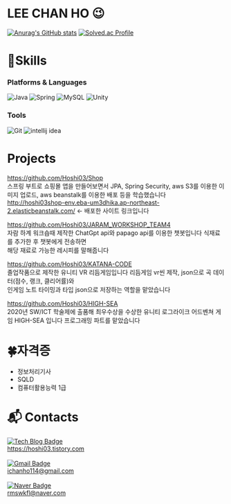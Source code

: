 # LEE CHAN HO 😉

[![Anurag's GitHub stats](https://github-readme-stats.vercel.app/api?username=Hoshi03)](https://github.com/anuraghazra/github-readme-stats)
[![Solved.ac Profile](http://mazassumnida.wtf/api/v2/generate_badge?boj=didqocn114)](https://solved.ac/didqocn114/)
# 💪Skills
### Platforms & Languages
![Java](https://img.shields.io/badge/Java-007396.svg?&style=for-the-badge&logo=Java&logoColor=white)
![Spring](https://img.shields.io/badge/Spring-6DB33F.svg?&style=for-the-badge&logo=Spring&logoColor=white)
![MySQL](https://img.shields.io/badge/MySQL-4479A1.svg?&style=for-the-badge&logo=MySQL&logoColor=white)
![Unity](https://img.shields.io/badge/-Unity-%23444444?&style=for-the-badge&logo=Unity&logoColor=white)
### Tools
![Git](https://img.shields.io/badge/Git-F05032.svg?&style=for-the-badge&logo=Git&logoColor=white)
![intellij idea](https://img.shields.io/badge/intellij%20idea-000000.svg?&style=for-the-badge&logo=intellij%20idea&logoColor=white)


# Projects
https://github.com/Hoshi03/Shop<br>
스프링 부트로 쇼핑몰 앱을 만들어보면서 JPA, Spring Security, aws S3를 이용한 이미지 업로드, aws beanstalk를 이용한 배포 등을 학습했습니다<br>
http://hoshi03shop-env.eba-um3dhika.ap-northeast-2.elasticbeanstalk.com/ <- 배포한 사이트 링크입니다

https://github.com/Hoshi03/JARAM_WORKSHOP_TEAM4<br>
자람 하계 워크숍때 제작한 ChatGpt api와 papago api를 이용한 챗봇입니다
식재료를 추가한 후 챗봇에게 전송하면<br>해당 재료로 가능한 레시피를 말해줍니다

https://github.com/Hoshi03/KATANA-CODE<br>
졸업작품으로 제작한 유니티 VR 리듬게임입니다
리듬게임 vr씬 제작, json으로 곡 데이터(점수, 랭크, 클리어률)와 <br>인게임 노트 타이밍과 타입 json으로 저장하는 역할을 맡았습니다

https://github.com/Hoshi03/HIGH-SEA<br>
2020년 SW/ICT 학술제에 출품해 최우수상을 수상한 유니티 로그라이크 어드벤쳐 게임 HIGH-SEA 입니다
프로그래밍 파트를 맡았습니다


# 🍀자격증
* 정보처리기사
* SQLD
* 컴퓨터활용능력 1급


# :mailbox_with_mail: Contacts
[![Tech Blog Badge](http://img.shields.io/badge/-Tech%20blog-black?style=flat-square&logo=github&link=https://hoshi03.tistory.com/)](https://hoshi03.tistory.com/)<br/>
https://hoshi03.tistory.com<br/><br/>
[![Gmail Badge](https://img.shields.io/badge/Gmail-d14836?style=flat-square&logo=Gmail&logoColor=white&link=mailto:ichanho114@gmail.com)](mailto:ichanho114@gmail.com)<br/>
ichanho114@gmail.com<br/><br/>
[![Naver Badge](https://img.shields.io/badge/Naver-03C75A?style=flat-square&logo=Naver&logoColor=white&link=mailto:rmswkfl@naver.com)](mailto:rmswkfl@naver.com)<br/>
rmswkfl@naver.com<br/>


